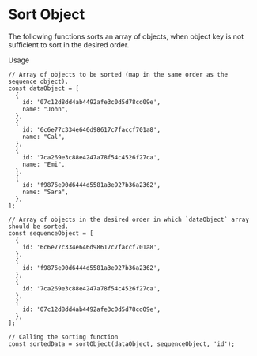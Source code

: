 # Sort Object
The following functions sorts an array of objects, when object key is not sufficient to sort in the desired order.

Usage

```
// Array of objects to be sorted (map in the same order as the sequence object).
const dataObject = [
  {
    id: '07c12d8dd4ab4492afe3c0d5d78cd09e',
    name: "John",
  },
  {
    id: '6c6e77c334e646d98617c7faccf701a8',
    name: "Cal",
  },
  {
    id: '7ca269e3c88e4247a78f54c4526f27ca',
    name: "Emi",
  },
  {
    id: 'f9876e90d6444d5581a3e927b36a2362',
    name: "Sara",
  },
];

// Array of objects in the desired order in which `dataObject` array should be sorted. 
const sequenceObject = [
  {
    id: '6c6e77c334e646d98617c7faccf701a8',
  },
  {
    id: 'f9876e90d6444d5581a3e927b36a2362',
  },
  {
    id: '7ca269e3c88e4247a78f54c4526f27ca',
  },
  {
    id: '07c12d8dd4ab4492afe3c0d5d78cd09e',
  },
];

// Calling the sorting function
const sortedData = sortObject(dataObject, sequenceObject, 'id');

```

